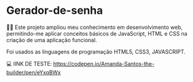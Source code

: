 # Gerador-de-senha
🚀✨ Este projeto ampliou meu conhecimento em desenvolvimento web, permitindo-me aplicar conceitos básicos de JavaScript, HTML e CSS na criação de uma aplicação funcional.

Foi usados as linguagens de programação HTML5, CSS3, JAVASCRIPT.

💻 lINK DE TESTE: https://codepen.io/Amanda-Santos-the-builder/pen/eYxqBWx
